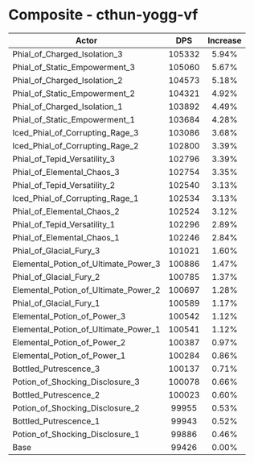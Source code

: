 # Composite - cthun-yogg-vf
| Actor | DPS | Increase |
|---|:---:|:---:|
|Phial_of_Charged_Isolation_3|105332|5.94%|
|Phial_of_Static_Empowerment_3|105060|5.67%|
|Phial_of_Charged_Isolation_2|104573|5.18%|
|Phial_of_Static_Empowerment_2|104321|4.92%|
|Phial_of_Charged_Isolation_1|103892|4.49%|
|Phial_of_Static_Empowerment_1|103684|4.28%|
|Iced_Phial_of_Corrupting_Rage_3|103086|3.68%|
|Iced_Phial_of_Corrupting_Rage_2|102800|3.39%|
|Phial_of_Tepid_Versatility_3|102796|3.39%|
|Phial_of_Elemental_Chaos_3|102754|3.35%|
|Phial_of_Tepid_Versatility_2|102540|3.13%|
|Iced_Phial_of_Corrupting_Rage_1|102534|3.13%|
|Phial_of_Elemental_Chaos_2|102524|3.12%|
|Phial_of_Tepid_Versatility_1|102296|2.89%|
|Phial_of_Elemental_Chaos_1|102246|2.84%|
|Phial_of_Glacial_Fury_3|101021|1.60%|
|Elemental_Potion_of_Ultimate_Power_3|100886|1.47%|
|Phial_of_Glacial_Fury_2|100785|1.37%|
|Elemental_Potion_of_Ultimate_Power_2|100697|1.28%|
|Phial_of_Glacial_Fury_1|100589|1.17%|
|Elemental_Potion_of_Power_3|100542|1.12%|
|Elemental_Potion_of_Ultimate_Power_1|100541|1.12%|
|Elemental_Potion_of_Power_2|100387|0.97%|
|Elemental_Potion_of_Power_1|100284|0.86%|
|Bottled_Putrescence_3|100137|0.71%|
|Potion_of_Shocking_Disclosure_3|100078|0.66%|
|Bottled_Putrescence_2|100023|0.60%|
|Potion_of_Shocking_Disclosure_2|99955|0.53%|
|Bottled_Putrescence_1|99943|0.52%|
|Potion_of_Shocking_Disclosure_1|99886|0.46%|
|Base|99426|0.00%|
